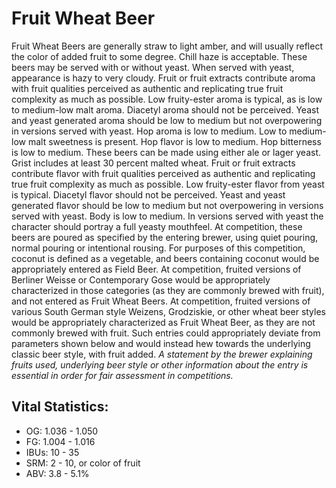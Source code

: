 # Fruit Wheat Beer

Fruit Wheat Beers are generally straw to light amber, and will usually reflect the color of added fruit to some degree. Chill haze is acceptable. These beers may be served with or without yeast. When served with yeast, appearance is hazy to very cloudy. Fruit or fruit extracts contribute aroma with fruit qualities perceived as authentic and replicating true fruit complexity as much as possible. Low fruity-ester aroma is typical, as is low to medium-low malt aroma. Diacetyl aroma should not be perceived. Yeast and yeast generated aroma should be low to medium but not overpowering in versions served with yeast. Hop aroma is low to medium. Low to medium-low malt sweetness is present. Hop flavor is low to medium. Hop bitterness is low to medium. These beers can be made using either ale or lager yeast. Grist includes at least 30 percent malted wheat. Fruit or fruit extracts contribute flavor with fruit qualities perceived as authentic and replicating true fruit complexity as much as possible. Low fruity-ester flavor from yeast is typical. Diacetyl flavor should not be perceived. Yeast and yeast generated flavor should be low to medium but not overpowering in versions served with yeast. Body is low to medium. In versions served with yeast the character should portray a full yeasty mouthfeel. At competition, these beers are poured as specified by the entering brewer, using quiet pouring, normal pouring or intentional rousing. For purposes of this competition, coconut is defined as a vegetable, and beers containing coconut would be appropriately entered as Field Beer. At competition, fruited versions of Berliner Weisse or Contemporary Gose would be appropriately characterized in those categories (as they are commonly brewed with fruit), and not entered as Fruit Wheat Beers. At competition, fruited versions of various South German style Weizens, Grodziskie, or other wheat beer styles would be appropriately characterized as Fruit Wheat Beer, as they are not commonly brewed with fruit. Such entries could appropriately deviate from parameters shown below and would instead hew towards the underlying classic beer style, with fruit added. _A statement by the brewer explaining fruits used, underlying beer style or other information about the entry is essential in order for fair assessment in competitions._

## Vital Statistics:

- OG: 1.036 - 1.050
- FG: 1.004 - 1.016
- IBUs: 10 - 35
- SRM: 2 - 10, or color of fruit 
- ABV: 3.8 - 5.1%